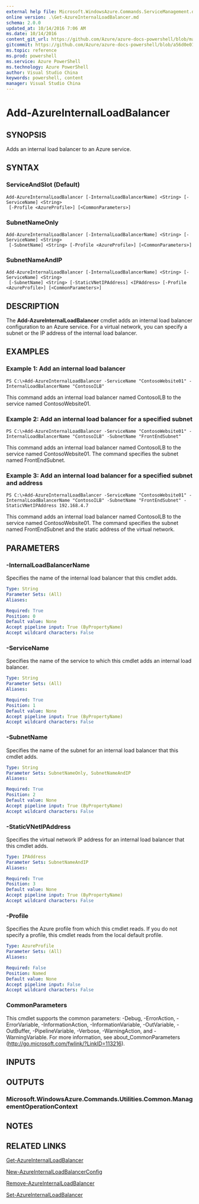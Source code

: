 ```yaml
---
external help file: Microsoft.WindowsAzure.Commands.ServiceManagement.dll-Help.xml
online version: .\Get-AzureInternalLoadBalancer.md
schema: 2.0.0
updated_at: 10/14/2016 7:06 AM
ms.date: 10/14/2016
content_git_url: https://github.com/Azure/azure-docs-powershell/blob/master/azureps-cmdlets-docs/ServiceManagement/Azure.Service/v0.9.8/CmdletMDs/Add-AzureInternalLoadBalancer.md
gitcommit: https://github.com/Azure/azure-docs-powershell/blob/a56d0e01e65c2c33aa2af13dd29addc94ead6e88/azureps-cmdlets-docs/ServiceManagement/Azure.Service/v0.9.8/CmdletMDs/Add-AzureInternalLoadBalancer.md
ms.topic: reference
ms.prod: powershell
ms.service: Azure PowerShell
ms.technology: Azure PowerShell
author: Visual Studio China
keywords: powershell, content
manager: Visual Studio China
---
```


# Add-AzureInternalLoadBalancer

## SYNOPSIS
Adds an internal load balancer to an Azure service.

## SYNTAX

### ServiceAndSlot (Default)
```
Add-AzureInternalLoadBalancer [-InternalLoadBalancerName] <String> [-ServiceName] <String>
 [-Profile <AzureProfile>] [<CommonParameters>]
```

### SubnetNameOnly
```
Add-AzureInternalLoadBalancer [-InternalLoadBalancerName] <String> [-ServiceName] <String>
 [-SubnetName] <String> [-Profile <AzureProfile>] [<CommonParameters>]
```

### SubnetNameAndIP
```
Add-AzureInternalLoadBalancer [-InternalLoadBalancerName] <String> [-ServiceName] <String>
 [-SubnetName] <String> [-StaticVNetIPAddress] <IPAddress> [-Profile <AzureProfile>] [<CommonParameters>]
```

## DESCRIPTION
The **Add-AzureInternalLoadBalancer** cmdlet adds an internal load balancer configuration to an Azure service.
For a virtual network, you can specify a subnet or the IP address of the internal load balancer.

## EXAMPLES

### Example 1: Add an internal load balancer
```
PS C:\>Add-AzureInternalLoadBalancer -ServiceName "ContosoWebsite01" -InternalLoadBalancerName "ContosoILB"
```

This command adds an internal load balancer named ContosoILB to the service named ContosoWebsite01.

### Example 2: Add an internal load balancer for a specified subnet
```
PS C:\>Add-AzureInternalLoadBalancer -ServiceName "ContosoWebsite01" -InternalLoadBalancerName "ContosoILB" -SubnetName "FrontEndSubnet"
```

This command adds an internal load balancer named ContosoILB to the service named ContosoWebsite01.
The command specifies the subnet named FrontEndSubnet.

### Example 3: Add an internal load balancer for a specified subnet and address
```
PS C:\>Add-AzureInternalLoadBalancer -ServiceName "ContosoWebsite01" -InternalLoadBalancerName "ContosoILB" -SubnetName "FrontEndSubnet" -StaticVNetIPAddress 192.168.4.7
```

This command adds an internal load balancer named ContosoILB to the service named ContosoWebsite01.
The command specifies the subnet named FrontEndSubnet and the static address of the virtual network.

## PARAMETERS

### -InternalLoadBalancerName
Specifies the name of the internal load balancer that this cmdlet adds.

```yaml
Type: String
Parameter Sets: (All)
Aliases: 

Required: True
Position: 0
Default value: None
Accept pipeline input: True (ByPropertyName)
Accept wildcard characters: False
```

### -ServiceName
Specifies the name of the service to which this cmdlet adds an internal load balancer.

```yaml
Type: String
Parameter Sets: (All)
Aliases: 

Required: True
Position: 1
Default value: None
Accept pipeline input: True (ByPropertyName)
Accept wildcard characters: False
```

### -SubnetName
Specifies the name of the subnet for an internal load balancer that this cmdlet adds.

```yaml
Type: String
Parameter Sets: SubnetNameOnly, SubnetNameAndIP
Aliases: 

Required: True
Position: 2
Default value: None
Accept pipeline input: True (ByPropertyName)
Accept wildcard characters: False
```

### -StaticVNetIPAddress
Specifies the virtual network IP address for an internal load balancer that this cmdlet adds.

```yaml
Type: IPAddress
Parameter Sets: SubnetNameAndIP
Aliases: 

Required: True
Position: 3
Default value: None
Accept pipeline input: True (ByPropertyName)
Accept wildcard characters: False
```

### -Profile
Specifies the Azure profile from which this cmdlet reads.
If you do not specify a profile, this cmdlet reads from the local default profile.

```yaml
Type: AzureProfile
Parameter Sets: (All)
Aliases: 

Required: False
Position: Named
Default value: None
Accept pipeline input: False
Accept wildcard characters: False
```

### CommonParameters
This cmdlet supports the common parameters: -Debug, -ErrorAction, -ErrorVariable, -InformationAction, -InformationVariable, -OutVariable, -OutBuffer, -PipelineVariable, -Verbose, -WarningAction, and -WarningVariable. For more information, see about_CommonParameters (http://go.microsoft.com/fwlink/?LinkID=113216).

## INPUTS

## OUTPUTS

### Microsoft.WindowsAzure.Commands.Utilities.Common.ManagementOperationContext

## NOTES

## RELATED LINKS

[Get-AzureInternalLoadBalancer](.\Get-AzureInternalLoadBalancer.md)

[New-AzureInternalLoadBalancerConfig](.\New-AzureInternalLoadBalancerConfig.md)

[Remove-AzureInternalLoadBalancer](.\Remove-AzureInternalLoadBalancer.md)

[Set-AzureInternalLoadBalancer](.\Set-AzureInternalLoadBalancer.md)

